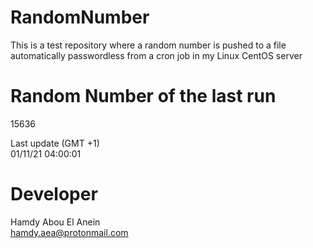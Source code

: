 # RandomNumber    
This is a test repository where a random number is pushed to a file automatically passwordless from a cron job in my Linux CentOS server    
# Random Number of the last run   
15636
      
Last update (GMT +1)    
01/11/21 04:00:01
# Developer    
Hamdy Abou El Anein   
hamdy.aea@protonmail.com
